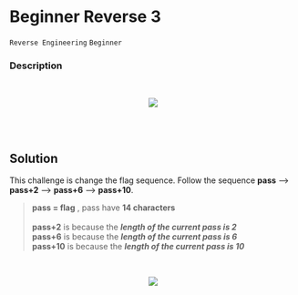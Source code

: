# Beginner Reverse 3
`Reverse Engineering`
`Beginner`

### Description
<br>
<p align="center">
  <img src="https://user-images.githubusercontent.com/117136072/230565763-9e3f7e78-e227-42bc-83d5-d7b092f165aa.png">
</p>
<br><br>


## Solution
This challenge is change the flag sequence. Follow the sequence **pass** --> **pass+2** --> **pass+6** --> **pass+10**. 

> **pass = flag** , pass have **14 characters**
> <br><br>
> **pass+2** is because the ***length of the current pass is 2*** 
> <br>
> **pass+6** is because the ***length of the current pass is 6*** 
> <br>
> **pass+10** is because the ***length of the current pass is 10*** 

<br>
<p align="center">
  <img src="https://user-images.githubusercontent.com/117136072/230565902-5c762e02-31b5-427b-8060-587d63d95f31.png">
</p>
<br><br>
